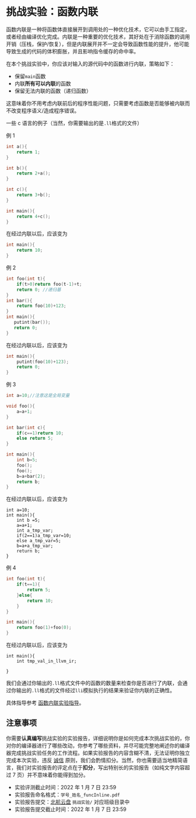 # 挑战实验：函数内联

函数内联是一种将函数体直接展开到调用处的一种优化技术，它可以由手工指定，或者经由编译优化完成。内联是一种重要的优化技术，其好处在于消除函数的调用开销（压栈，保护/恢复），但是内联展开并不一定会导致函数性能的提升，他可能导致生成的代码的体积膨胀，并且影响指令缓存的命中率。

在本个挑战实验中，你应该对输入的源代码中的函数进行内联，策略如下：
- 保留`main`函数
- 内联**所有可以内联**的函数
- 保留无法内联的函数（递归函数）

这意味着你不用考虑内联前后的程序性能问题，只需要考虑函数是否能够被内联而不改变程序语义/造成程序错误。

一些 c 语言的例子（当然，你需要输出的是`.ll`格式的文件）

例 1
```c
int a(){
    return 1;
}

int b(){
    return 2+a();
}

int c(){
    return 3+b();
}

int main(){
    return 4+c();
}
```
在经过内联以后，应该变为
```c
int main(){
    return 10;
}
```

例 2

```c
int foo(int t){
    if(t>0)return foo(t-1)+t; 
    return 0; //递归基
}
int bar(){
    return foo(10)+123;
}
int main(){
   putint(bar());
   return 0;
}
```
在经过内联以后，应该变为
```c
int main(){
    putint(foo(10)+123);
    return 0;
}
```

例 3

```c
int a=10;//注意这是全局变量

void foo(){
    a=a+1;
}

int bar(int c){
    if(c==1)return 10;
    else return 5;
}

int main(){
    int b=5;
    foo();
    foo(); 
    b=a+bar(2);
    return b;
}
```
在经过内联以后，应该变为
```
int a=10;
int main(){
    int b =5;
    a=a+1;
    int a_tmp_var;
    if(2==1)a_tmp_var=10;
    else a_tmp_var=5;
    b=a+a_tmp_var;
    return b;
}
```

例 4

```c
int foo(int t){
    if(t==1){
        return 5;
    }else{
        return 10;
    }
}

int main(){
    return foo(1)+foo(0);
}
```
在经过内联以后，应该变为
```
int main(){
    int tmp_val_in_llvm_ir;

}
```

我们会通过你输出的`.ll`格式文件中的函数的数量来检查你是否进行了内联，会通过你输出的`.ll`格式的文件经过`lli`模拟执行的结果来验证你内联的正确性。

具体指导参考 [函数内联实验指导](help.md)。

## 注意事项

你需要**认真编写**挑战实验的实验报告，详细说明你是如何完成本次挑战实验的，你对你的编译器进行了哪些改动，你参考了哪些资料，并尽可能完整地阐述你的编译器完成挑战实验任务的工作流程。如果实验报告的内容含糊不清，无法证明你独立完成本次实验，违反 [诚信](../../integrity.md) 原则，我们会酌情扣分。当然，你也需要适当地精简语言，我们对实验报告的评定点在于**扣分**，写出特别长的实验报告（如纯文字内容超过 7 页）并不意味着你能得到加分。

- 实验评测截止时间：2022 年 1 月 7 日 23:59
- 实验报告命名格式：`学号_姓名_funcInline.pdf`
- 实验报告提交：[北航云盘](https://bhpan.buaa.edu.cn:443/link/413EA0802B7A7627A6B5112531C40772) `挑战实验/` 对应班级目录中
- 实验报告提交截止时间：2022 年 1 月 7 日 23:59
